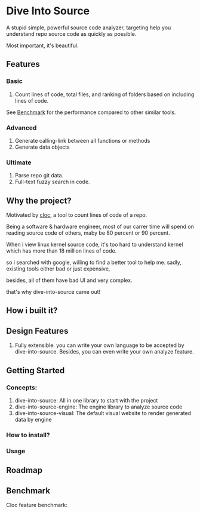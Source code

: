 # Dive Into Source

A stupid simple, powerful source code analyzer, targeting help you understand repo source code as quickly as possible.

Most important, it's beautiful.

## Features

### Basic

1. Count lines of code, total files, and ranking of folders based on including lines of code.

See [Benchmark](#benchmark) for the performance compared to other similar tools.


### Advanced

1. Generate calling-link between all functions or methods
2. Generate data objects


### Ultimate

1. Parse repo git data.
2. Full-text fuzzy search in code.


## Why the project?

Motivated by [cloc](https://github.com/AlDanial/cloc), a tool to count lines of code of a repo.

Being a software & hardware engineer, most of our carrer time will spend on reading source code of others, maby be 80 percent or 90 percent.

When i view linux kernel source code, it's too hard to understand kernel which has more than 18 million lines of code.

so i searched with google, willing to find a better tool to help me. sadly, existing tools either bad or just expensive,

besides, all of them have bad UI and very complex.

that's why dive-into-source came out!


## How i built it?

## Design Features

1. Fully extensible. you can write your own language to be accepted by dive-into-source. Besides, you can even write your own analyze feature.



## Getting Started

### Concepts:

1. dive-into-source: All in one library to start with the project
2. dive-into-source-engine: The engine library to analyze source code
3. dive-into-source-visual: The default visual website to render generated data by engine


### How to install?


### Usage


## Roadmap


## Benchmark

Cloc feature benchmark:
